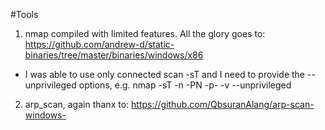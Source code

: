 #Tools
1. nmap compiled with limited features. All the glory goes to: https://github.com/andrew-d/static-binaries/tree/master/binaries/windows/x86
- I was able to use only connected scan -sT and I need to provide the --unprivileged options, e.g. nmap -sT -n -PN -p- -v --unprivileged <target>
2. arp_scan, again thanx to: https://github.com/QbsuranAlang/arp-scan-windows-
